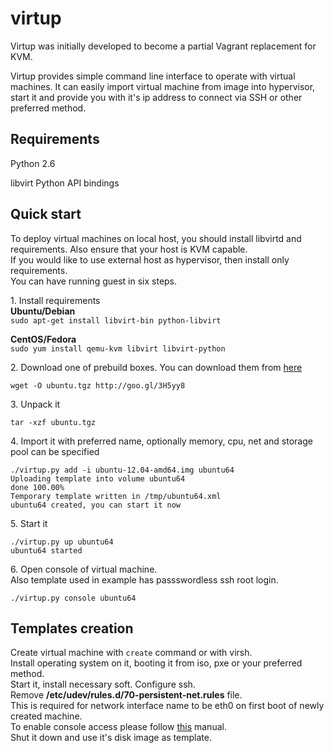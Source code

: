 virtup
======

Virtup was initially developed to become a partial Vagrant replacement for KVM.

Virtup provides simple command line interface to operate with virtual machines.
It can easily import virtual machine from image into hypervisor, start it 
and provide you with it's ip address to connect via SSH or other preferred method.

## Requirements
Python 2.6

libvirt Python API bindings

## Quick start
To deploy virtual machines on local host, you should install 
libvirtd and requirements. Also ensure that your host is KVM capable.  
If you would like to use external host as hypervisor, then install only requirements.  
You can have running guest in six steps.

1\. Install requirements  
**Ubuntu/Debian**  
```sudo apt-get install libvirt-bin python-libvirt```

**CentOS/Fedora**  
```sudo yum install qemu-kvm libvirt libvirt-python```

2\. Download one of prebuild boxes. You can download them from [here](http://yadi.sk/d/KJROKkGb6Xv7u)

```wget -O ubuntu.tgz http://goo.gl/3H5yy8```

3\. Unpack it

```tar -xzf ubuntu.tgz```

4\. Import it with preferred name, optionally memory, cpu, net and storage pool can be
specified

```
./virtup.py add -i ubuntu-12.04-amd64.img ubuntu64
Uploading template into volume ubuntu64
done 100.00%
Temporary template written in /tmp/ubuntu64.xml
ubuntu64 created, you can start it now
```

5\. Start it

```
./virtup.py up ubuntu64
ubuntu64 started
```

6\. Open console of virtual machine.  
Also template used in example has passswordless ssh root login.

    ./virtup.py console ubuntu64

## Templates creation
Create virtual machine with ```create``` command or with virsh.  
Install operating system on it, booting it from iso, pxe or your preferred method.  
Start it, install necessary soft. Configure ssh.  
Remove **/etc/udev/rules.d/70-persistent-net.rules** file.  
This is required for network interface name to be eth0 on first boot of newly created machine.  
To enable console access please follow [this](http://www.vanemery.com/Linux/Serial/serial-console.html) manual.  
Shut it down and use it's disk image as template.
